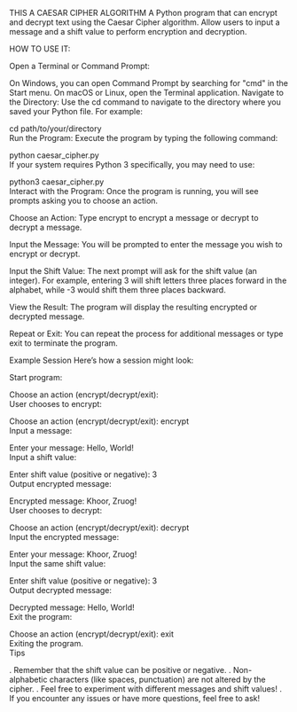 THIS A CAESAR CIPHER ALGORITHM
A Python program that can encrypt and decrypt text using the Caesar Cipher algorithm. Allow users to input a message and a shift value to perform encryption and decryption.

HOW TO USE IT:

Open a Terminal or Command Prompt:

On Windows, you can open Command Prompt by searching for "cmd" in the Start menu.
On macOS or Linux, open the Terminal application.
Navigate to the Directory:
Use the cd command to navigate to the directory where you saved your Python file. For example:

cd path/to/your/directory  
Run the Program:
Execute the program by typing the following command:

python caesar_cipher.py  
If your system requires Python 3 specifically, you may need to use:

python3 caesar_cipher.py  
Interact with the Program:
Once the program is running, you will see prompts asking you to choose an action.

Choose an Action:
Type encrypt to encrypt a message or decrypt to decrypt a message.

Input the Message:
You will be prompted to enter the message you wish to encrypt or decrypt.

Input the Shift Value:
The next prompt will ask for the shift value (an integer). For example, entering 3 will shift letters three places forward in the alphabet, while -3 would shift them three places backward.

View the Result:
The program will display the resulting encrypted or decrypted message.

Repeat or Exit:
You can repeat the process for additional messages or type exit to terminate the program.

Example Session
Here’s how a session might look:

Start program:

Choose an action (encrypt/decrypt/exit):  
User chooses to encrypt:

Choose an action (encrypt/decrypt/exit): encrypt  
Input a message:

Enter your message: Hello, World!  
Input a shift value:

Enter shift value (positive or negative): 3  
Output encrypted message:

Encrypted message: Khoor, Zruog!  
User chooses to decrypt:

Choose an action (encrypt/decrypt/exit): decrypt  
Input the encrypted message:

Enter your message: Khoor, Zruog!  
Input the same shift value:

Enter shift value (positive or negative): 3  
Output decrypted message:

Decrypted message: Hello, World!  
Exit the program:

Choose an action (encrypt/decrypt/exit): exit  
Exiting the program.  
Tips

. Remember that the shift value can be positive or negative.
. Non-alphabetic characters (like spaces, punctuation) are not altered by the cipher.
. Feel free to experiment with different messages and shift values!
. If you encounter any issues or have more questions, feel free to ask!
